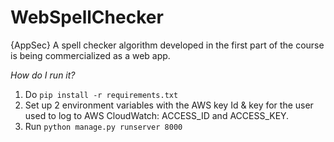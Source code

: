# WebSpellChecker
{AppSec} A spell checker algorithm developed in the first part of the course is being commercialized as a web app.

*How do I run it?*

1. Do `pip install -r requirements.txt`
2. Set up 2 environment variables with the AWS key Id & key for the user used to log to AWS CloudWatch: ACCESS_ID and ACCESS_KEY.
3. Run `python manage.py runserver 8000`
